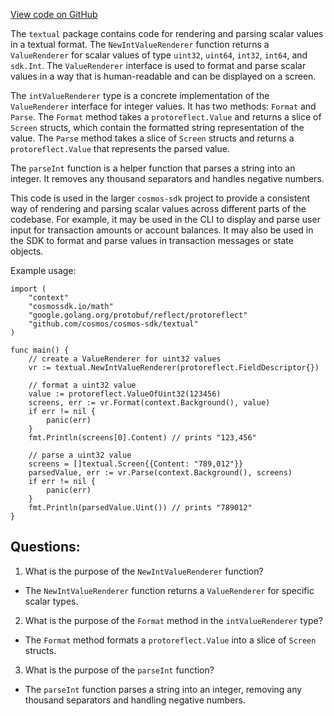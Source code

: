 [View code on GitHub](https://github.com/cosmos/cosmos-sdk/blob/main/x/tx/signing/textual/int.go)

The `textual` package contains code for rendering and parsing scalar values in a textual format. The `NewIntValueRenderer` function returns a `ValueRenderer` for scalar values of type `uint32`, `uint64`, `int32`, `int64`, and `sdk.Int`. The `ValueRenderer` interface is used to format and parse scalar values in a way that is human-readable and can be displayed on a screen.

The `intValueRenderer` type is a concrete implementation of the `ValueRenderer` interface for integer values. It has two methods: `Format` and `Parse`. The `Format` method takes a `protoreflect.Value` and returns a slice of `Screen` structs, which contain the formatted string representation of the value. The `Parse` method takes a slice of `Screen` structs and returns a `protoreflect.Value` that represents the parsed value.

The `parseInt` function is a helper function that parses a string into an integer. It removes any thousand separators and handles negative numbers.

This code is used in the larger `cosmos-sdk` project to provide a consistent way of rendering and parsing scalar values across different parts of the codebase. For example, it may be used in the CLI to display and parse user input for transaction amounts or account balances. It may also be used in the SDK to format and parse values in transaction messages or state objects. 

Example usage:

```
import (
    "context"
    "cosmossdk.io/math"
    "google.golang.org/protobuf/reflect/protoreflect"
    "github.com/cosmos/cosmos-sdk/textual"
)

func main() {
    // create a ValueRenderer for uint32 values
    vr := textual.NewIntValueRenderer(protoreflect.FieldDescriptor{})

    // format a uint32 value
    value := protoreflect.ValueOfUint32(123456)
    screens, err := vr.Format(context.Background(), value)
    if err != nil {
        panic(err)
    }
    fmt.Println(screens[0].Content) // prints "123,456"

    // parse a uint32 value
    screens = []textual.Screen{{Content: "789,012"}}
    parsedValue, err := vr.Parse(context.Background(), screens)
    if err != nil {
        panic(err)
    }
    fmt.Println(parsedValue.Uint()) // prints "789012"
}
```
## Questions: 
 1. What is the purpose of the `NewIntValueRenderer` function?
- The `NewIntValueRenderer` function returns a `ValueRenderer` for specific scalar types.

2. What is the purpose of the `Format` method in the `intValueRenderer` type?
- The `Format` method formats a `protoreflect.Value` into a slice of `Screen` structs.

3. What is the purpose of the `parseInt` function?
- The `parseInt` function parses a string into an integer, removing any thousand separators and handling negative numbers.
